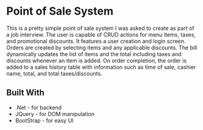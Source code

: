# Point of Sale System
This is a pretty simple point of sale system I was asked to create as part of a job interview. 
The user is capable of CRUD actions for menu items, taxes, and promotional discounts. 
It features a user creation and login screen. Orders are created by selecting items and any applicable discounts. The bill dynamically updates
the list of items and the total including taxes and discounts whenever an item is added. On order completion, the order is added to a sales
history table with information such as time of sale, cashier name, total, and total taxes/discounts.

## Built With

* .Net - for backend
* JQuery - for DOM manipulation
* BootStrap - for easy UI
